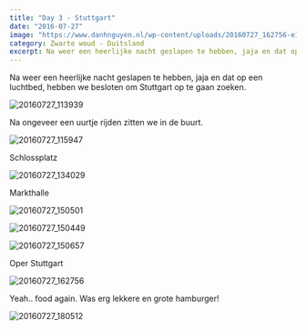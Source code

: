 ```yaml
---
title: "Day 3 - Stuttgart"
date: "2016-07-27"
image: "https://www.danhnguyen.nl/wp-content/uploads/20160727_162756-e1470217959871.jpg"
category: Zwarte woud - Duitsland
excerpt: Na weer een heerlijke nacht geslapen te hebben, jaja en dat op een luchtbed, hebben we besloten om Stuttgart...
---
```


Na weer een heerlijke nacht geslapen te hebben, jaja en dat op een luchtbed, hebben we besloten om Stuttgart op te gaan zoeken.

![20160727_113939](https://www.danhnguyen.nl/wp-content/uploads//20160727_113939-e1470217830749.jpg)

Na ongeveer een uurtje rijden zitten we in de buurt.

![20160727_115947](https://www.danhnguyen.nl/wp-content/uploads//20160727_115947-e1470217917814.jpg)

Schlossplatz

![20160727_134029](https://www.danhnguyen.nl/wp-content/uploads//20160727_134029-e1470218162136.jpg)

Markthalle

![20160727_150501](https://www.danhnguyen.nl/wp-content/uploads//20160727_150501-e1470218066674.jpg)

![20160727_150449](https://www.danhnguyen.nl/wp-content/uploads//20160727_150449-e1470218120796.jpg)

![20160727_150657](https://www.danhnguyen.nl/wp-content/uploads//20160727_150657-e1470218093468.jpg)

Oper Stuttgart

![20160727_162756](https://www.danhnguyen.nl/wp-content/uploads//20160727_162756-e1470217959871.jpg)

Yeah.. food again. Was erg lekkere en grote hamburger!

![20160727_180512](https://www.danhnguyen.nl/wp-content/uploads//20160727_180512-e1470218175270.jpg)
